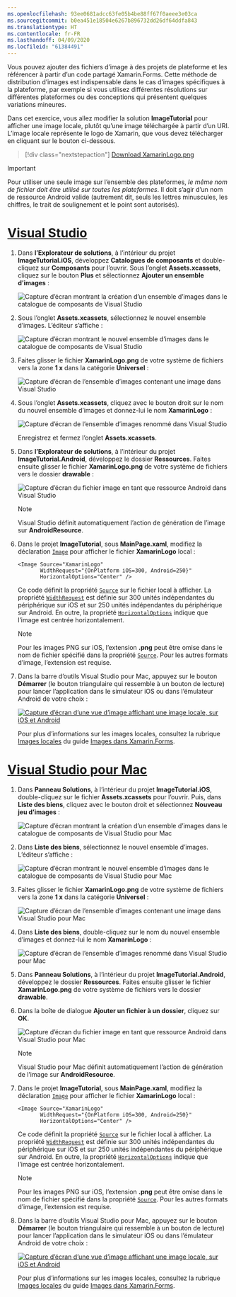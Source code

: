```yaml
---
ms.openlocfilehash: 93ee0681adcc63fe05b4be88ff67f0aeee3e03ca
ms.sourcegitcommit: b0ea451e18504e6267b896732dd26df64ddfa843
ms.translationtype: HT
ms.contentlocale: fr-FR
ms.lasthandoff: 04/09/2020
ms.locfileid: "61384491"
---
```

Vous pouvez ajouter des fichiers d’image à des projets de plateforme et les référencer à partir d’un code partagé Xamarin.Forms. Cette méthode de distribution d’images est indispensable dans le cas d’images spécifiques à la plateforme, par exemple si vous utilisez différentes résolutions sur différentes plateformes ou des conceptions qui présentent quelques variations mineures.

Dans cet exercice, vous allez modifier la solution **ImageTutorial** pour afficher une image locale, plutôt qu’une image téléchargée à partir d’un URI. L’image locale représente le logo de Xamarin, que vous devez télécharger en cliquant sur le bouton ci-dessous.

> [!div class="nextstepaction"]
> [Download XamarinLogo.png](https://raw.githubusercontent.com/xamarin/xamarin-forms-samples/master/UserInterface/PlatformSpecifics/Droid/Resources/drawable/XamarinLogo.png)

> [!IMPORTANT]
> Pour utiliser une seule image sur l’ensemble des plateformes, *le même nom de fichier doit être utilisé sur toutes les plateformes*. Il doit s’agir d’un nom de ressource Android valide (autrement dit, seuls les lettres minuscules, les chiffres, le trait de soulignement et le point sont autorisés).

# <a name="visual-studio"></a>[Visual Studio](#tab/vswin)

1. Dans **l’Explorateur de solutions**, à l’intérieur du projet **ImageTutorial.iOS**, développez **Catalogues de composants** et double-cliquez sur **Composants** pour l’ouvrir. Sous l’onglet **Assets.xcassets**, cliquez sur le bouton **Plus** et sélectionnez **Ajouter un ensemble d’images** :

    ![Capture d’écran montrant la création d’un ensemble d’images dans le catalogue de composants de Visual Studio](../images/vs/new-image-set.png "Nouvel ensemble d’images du catalogue de composants")

1. Sous l’onglet **Assets.xcassets**, sélectionnez le nouvel ensemble d’images. L’éditeur s’affiche :

    ![Capture d’écran montrant le nouvel ensemble d’images dans le catalogue de composants de Visual Studio](../images/vs/new-image-set-editor.png "Éditeur montrant l’ensemble d’images du catalogue de composants")

1. Faites glisser le fichier **XamarinLogo.png** de votre système de fichiers vers la zone **1 x** dans la catégorie **Universel** :

    ![Capture d’écran de l’ensemble d’images contenant une image dans Visual Studio](../images/vs/image-set-with-image.png "Ensemble d’images contenant une image")

1. Sous l’onglet **Assets.xcassets**, cliquez avec le bouton droit sur le nom du nouvel ensemble d’images et donnez-lui le nom **XamarinLogo** :

    ![Capture d’écran de l’ensemble d’images renommé dans Visual Studio](../images/vs/rename-image-set.png "Ensemble d’images renommé")

    Enregistrez et fermez l’onglet **Assets.xcassets**.

1. Dans **l’Explorateur de solutions**, à l’intérieur du projet **ImageTutorial.Android**, développez le dossier **Ressources**. Faites ensuite glisser le fichier **XamarinLogo.png** de votre système de fichiers vers le dossier **drawable** :

    ![Capture d’écran du fichier image en tant que ressource Android dans Visual Studio](../images/vs/android-resource.png "Fichier image local dans le dossier des ressources Android")

    > [!NOTE]
    > Visual Studio définit automatiquement l’action de génération de l’image sur **AndroidResource**.

1. Dans le projet **ImageTutorial**, sous **MainPage.xaml**, modifiez la déclaration [`Image`](xref:Xamarin.Forms.Editor) pour afficher le fichier **XamarinLogo** local :

    ```xaml
    <Image Source="XamarinLogo"
           WidthRequest="{OnPlatform iOS=300, Android=250}"
           HorizontalOptions="Center" />
    ```

    Ce code définit la propriété [`Source`](xref:Xamarin.Forms.Image.Source) sur le fichier local à afficher. La propriété [`WidthRequest`](xref:Xamarin.Forms.VisualElement.WidthRequest) est définie sur 300 unités indépendantes du périphérique sur iOS et sur 250 unités indépendantes du périphérique sur Android. En outre, la propriété [`HorizontalOptions`](xref:Xamarin.Forms.View.HorizontalOptions) indique que l’image est centrée horizontalement.

    > [!NOTE]
    > Pour les images PNG sur iOS, l’extension **.png** peut être omise dans le nom de fichier spécifié dans la propriété [`Source`](xref:Xamarin.Forms.Image.Source). Pour les autres formats d’image, l’extension est requise.

1. Dans la barre d’outils Visual Studio pour Mac, appuyez sur le bouton **Démarrer** (le bouton triangulaire qui ressemble à un bouton de lecture) pour lancer l’application dans le simulateur iOS ou dans l’émulateur Android de votre choix :

    [![Capture d’écran d’une vue d’image affichant une image locale, sur iOS et Android](../images/local-file.png "Vue d’image montrant une image locale")](../images/local-file-large.png#lightbox "Vue d’image montrant une image locale")

    Pour plus d’informations sur les images locales, consultez la rubrique [Images locales](~/xamarin-forms/user-interface/images.md#local-images) du guide [Images dans Xamarin.Forms](~/xamarin-forms/user-interface/images.md).

# <a name="visual-studio-for-mac"></a>[Visual Studio pour Mac](#tab/vsmac)

1. Dans **Panneau Solutions**, à l’intérieur du projet **ImageTutorial.iOS**, double-cliquez sur le fichier **Assets.xcassets** pour l’ouvrir. Puis, dans **Liste des biens**, cliquez avec le bouton droit et sélectionnez **Nouveau jeu d’images** :

    ![Capture d’écran montrant la création d’un ensemble d’images dans le catalogue de composants de Visual Studio pour Mac](../images/vsmac/new-image-set.png "Nouvel ensemble d’images du catalogue de composants")

1. Dans **Liste des biens**, sélectionnez le nouvel ensemble d’images. L’éditeur s’affiche :

    ![Capture d’écran montrant le nouvel ensemble d’images dans le catalogue de composants de Visual Studio pour Mac](../images/vsmac/new-image-set-editor.png "Éditeur montrant l’ensemble d’images du catalogue de composants")

1. Faites glisser le fichier **XamarinLogo.png** de votre système de fichiers vers la zone **1 x** dans la catégorie **Universel** :

    ![Capture d’écran de l’ensemble d’images contenant une image dans Visual Studio pour Mac](../images/vsmac/image-set-with-image.png "Ensemble d’images contenant une image")

1. Dans **Liste des biens**, double-cliquez sur le nom du nouvel ensemble d’images et donnez-lui le nom **XamarinLogo** :

    ![Capture d’écran de l’ensemble d’images renommé dans Visual Studio pour Mac](../images/vsmac/rename-image-set.png "Ensemble d’images renommé")

1. Dans **Panneau Solutions**, à l’intérieur du projet **ImageTutorial.Android**, développez le dossier **Ressources**. Faites ensuite glisser le fichier **XamarinLogo.png** de votre système de fichiers vers le dossier **drawable**.

1. Dans la boîte de dialogue **Ajouter un fichier à un dossier**, cliquez sur **OK**.

    ![Capture d’écran du fichier image en tant que ressource Android dans Visual Studio pour Mac](../images/vsmac/android-resource.png "Fichier image local dans le dossier des ressources Android")

    > [!NOTE]
    > Visual Studio pour Mac définit automatiquement l’action de génération de l’image sur **AndroidResource**.

1. Dans le projet **ImageTutorial**, sous **MainPage.xaml**, modifiez la déclaration [`Image`](xref:Xamarin.Forms.Editor) pour afficher le fichier **XamarinLogo** local :

    ```xaml
    <Image Source="XamarinLogo"
           WidthRequest="{OnPlatform iOS=300, Android=250}"
           HorizontalOptions="Center" />
    ```

    Ce code définit la propriété [`Source`](xref:Xamarin.Forms.Image.Source) sur le fichier local à afficher. La propriété [`WidthRequest`](xref:Xamarin.Forms.VisualElement.WidthRequest) est définie sur 300 unités indépendantes du périphérique sur iOS et sur 250 unités indépendantes du périphérique sur Android. En outre, la propriété [`HorizontalOptions`](xref:Xamarin.Forms.View.HorizontalOptions) indique que l’image est centrée horizontalement.

    > [!NOTE]
    > Pour les images PNG sur iOS, l’extension **.png** peut être omise dans le nom de fichier spécifié dans la propriété [`Source`](xref:Xamarin.Forms.Image.Source). Pour les autres formats d’image, l’extension est requise.

1. Dans la barre d’outils Visual Studio pour Mac, appuyez sur le bouton **Démarrer** (le bouton triangulaire qui ressemble à un bouton de lecture) pour lancer l’application dans le simulateur iOS ou dans l’émulateur Android de votre choix :

    [![Capture d’écran d’une vue d’image affichant une image locale, sur iOS et Android](../images/local-file.png "Vue d’image montrant une image locale")](../images/local-file-large.png#lightbox "Vue d’image montrant une image locale")

    Pour plus d’informations sur les images locales, consultez la rubrique [Images locales](~/xamarin-forms/user-interface/images.md#local-images) du guide [Images dans Xamarin.Forms](~/xamarin-forms/user-interface/images.md).
